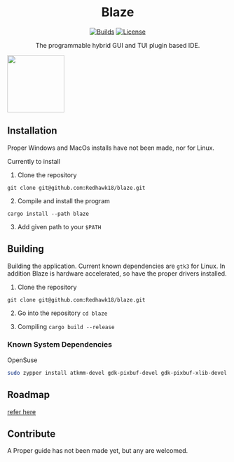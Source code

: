 <div align="center">

# Blaze

[![Builds](https://img.shields.io/github/actions/workflow/status/Redhawk18/code-editor/build.yml)](https://github.com/Redhawk18/code-editor/actions/workflows/build.yml)
[![License](https://img.shields.io/github/license/Redhawk18/code-editor)](https://github.com/Redhawk18/code-editor/blob/main/LICENSE)

The programmable hybrid GUI and TUI plugin based IDE.

</div>
<a href="https://github.com/iced-rs/iced">
  <img src="https://gist.githubusercontent.com/hecrj/ad7ecd38f6e47ff3688a38c79fd108f0/raw/74384875ecbad02ae2a926425e9bcafd0695bade/color.svg" width="130px">
</a>

## Installation
Proper Windows and MacOs installs have not been made, nor for Linux.

Currently to install

1. Clone the repository

`git clone git@github.com:Redhawk18/blaze.git`

2. Compile and install the program

`cargo install --path blaze`

3. Add given path to your `$PATH`

## Building
Building the application. Current known dependencies are `gtk3` for Linux. In addition Blaze is hardware accelerated, so have the proper drivers installed. 

1. Clone the repository

`git clone git@github.com:Redhawk18/blaze.git`

2. Go into the repository
`cd blaze`

3. Compiling
`cargo build --release`

### Known System Dependencies
OpenSuse

```bash
sudo zypper install atkmm-devel gdk-pixbuf-devel gdk-pixbuf-xlib-devel glib2-devel gtk3-devel harfbuzz-devel pkg-config
```

## Roadmap
[refer here](ROADMAP.md)

## Contribute
A Proper guide has not been made yet, but any are welcomed.
